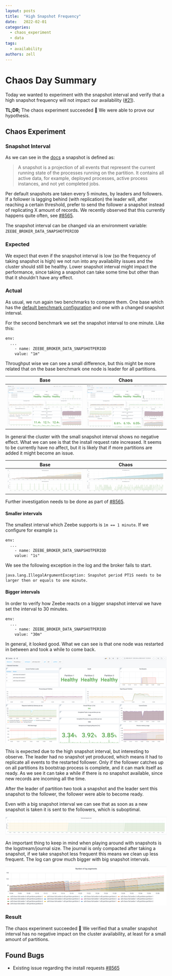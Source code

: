 ```yaml
---
layout: posts
title:  "High Snapshot Frequency"
date:   2022-02-01
categories: 
  - chaos_experiment 
  - data
tags:
  - availability
authors: zell
---
```


# Chaos Day Summary

Today we wanted to experiment with the snapshot interval and verify that a high snapshot frequency will not impact our availability ([#21](https://github.com/zeebe-io/zeebe-chaos/issues/21)).


**TL;DR;** The chaos experiment succeeded :muscle: We were able to prove our hypothesis.

<!--truncate-->

## Chaos Experiment

### Snapshot Interval

As we can see in the [docs](https://docs.camunda.io/docs/self-managed/zeebe-deployment/operations/resource-planning/#snapshots) a snapshot is defined as:

> A snapshot is a projection of all events that represent the current running state of the processes running on the partition. It contains all active data, for example, deployed processes, active process instances, and not yet completed jobs.

Per default snapshots are taken every 5 minutes, by leaders and followers. If a follower is lagging behind (with replication) the leader will, after reaching a certain threshold, prefer to send the follower a snapshot instead of replicating X amount of records. We recently observed that this currently happens quite often, see [#8565](https://github.com/camunda-cloud/zeebe/issues/8565).

The snapshot interval can be changed via an environment variable: `ZEEBE_BROKER_DATA_SNAPSHOTPERIOD`

### Expected

We expect that even if the snapshot interval is low (so the frequency of taking snapshot is high) we not run into any availability issues and the cluster should still be healthy. Lower snapshot interval might impact the performance, since taking a snapshot can take some time but other than that it shouldn't have any effect.

### Actual

As usual, we run again two benchmarks to compare them. One base which has the [default benchmark configuration](https://github.com/camunda-cloud/zeebe/tree/develop/benchmarks/setup/default) and one with a changed snapshot interval.

For the second benchmark we set the snapshot interval to one minute. Like this:
```
env:
  ...
    - name: ZEEBE_BROKER_DATA_SNAPSHOTPERIOD
    value: "1m"
```

Throughput wise we can see a small difference, but this might be more related that on the base benchmark one node is leader for all partitions.


| Base | Chaos |
|------|-------|
| ![](chaos-base-general.png) | ![](chaos-general.png) |


In general the cluster with the small snapshot interval shows no negative effect. What we can see is that the install request rate increased. It seems to be currently have no affect, but it is likely that if more partitions are added it might become an issue.


| Base | Chaos |
|------|-------|
| ![](chaos-base-install-freq.png) | ![](chaos-install-freq.png) |

Further investigation needs to be done as part of [#8565](https://github.com/camunda-cloud/zeebe/issues/8565).


#### Smaller intervals

The smallest interval which Zeebe supports is `1m == 1 minute`. If we configure for example `1s`

```
env:
  ...
    - name: ZEEBE_BROKER_DATA_SNAPSHOTPERIOD
    value: "1s"
```

We see the following exception in the log and the broker fails to start.

```
java.lang.IllegalArgumentException: Snapshot period PT1S needs to be larger then or equals to one minute.
```

#### Bigger intervals

In order to verify how Zeebe reacts on a bigger snapshot interval we have set the interval to 30 minutes.

```
env:
  ...
    - name: ZEEBE_BROKER_DATA_SNAPSHOTPERIOD
    value: "30m"
```
In general, it looked good. What we can see is that one node was restarted in between and took a while to come back. 

![](big-general.png)


This is expected due to the high snapshot interval, but interesting to observe. The leader had no snapshot yet produced, which means it had to replicate all events to the restarted follower. Only if the follower catches up on all partitions its bootstrap process is complete, and it can mark itself as ready. As we see it can take a while if there is no snapshot available, since new records are incoming all the time. 

After the leader of partition two took a snapshot and the leader sent this snapshot to the follower, the follower were able to become ready.

Even with a big snapshot interval we can see that as soon as a new snapshot is taken it is sent to the followers, which is suboptimal.

![](big-install-freq.png)

An important thing to keep in mind when playing around with snapshots is the logstream/journal size. The journal is only compacted after taking a snapshot, if we take snapshot less frequent this means we clean up less frequent. The log can grow much bigger with big snapshot intervals.

![](big-interval-log.png)


### Result

The chaos experiment succeeded :tada: We verified that a smaller snapshot interval has no negative impact on the cluster availability, at least for a small amount of partitions. 

## Found Bugs

 * Existing issue regarding the install requests [#8565](https://github.com/camunda-cloud/zeebe/issues/8565)




